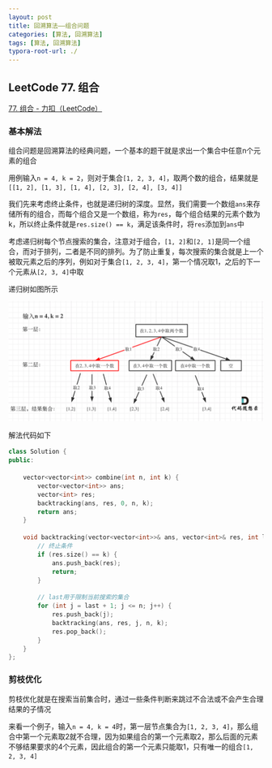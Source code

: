 ```yaml
---
layout: post
title: 回溯算法——组合问题
categories: [算法, 回溯算法]
tags: [算法, 回溯算法]
typora-root-url: ./
---
```


## LeetCode 77. 组合

[77. 组合 - 力扣（LeetCode）](https://leetcode.cn/problems/combinations/description/)

### 基本解法

组合问题是回溯算法的经典问题，一个基本的题干就是求出一个集合中任意n个元素的组合

用例输入`n = 4, k = 2`，则对于集合`[1, 2, 3, 4]`，取两个数的组合，结果就是`[[1, 2], [1, 3], [1, 4], [2, 3], [2, 4], [3, 4]]`

我们先来考虑终止条件，也就是递归树的深度。显然，我们需要一个数组`ans`来存储所有的组合，而每个组合又是一个数组，称为`res`，每个组合结果的元素个数为k，所以终止条件就是`res.size() == k`，满足该条件时，将`res`添加到`ans`中

考虑递归树每个节点搜索的集合，注意对于组合，`[1, 2]`和`[2, 1]`是同一个组合，而对于排列，二者是不同的排列。为了防止重复，每次搜索的集合就是上一个被取元素之后的序列，例如对于集合`[1, 2, 3, 4]`，第一个情况取1，之后的下一个元素从`[2, 3, 4]`中取

递归树如图所示

![77.组合2](./assets/20201123195328976.png)

解法代码如下

```c++
class Solution {
public:

    vector<vector<int>> combine(int n, int k) {
        vector<vector<int>> ans;
        vector<int> res;
        backtracking(ans, res, 0, n, k);
        return ans;
    }

    void backtracking(vector<vector<int>>& ans, vector<int>& res, int last, int n, int k) {
        // 终止条件
        if (res.size() == k) {
            ans.push_back(res);
            return;
        }

        // last用于限制当前搜索的集合
        for (int j = last + 1; j <= n; j++) {
            res.push_back(j);
            backtracking(ans, res, j, n, k);
            res.pop_back();
        }
    }
};
```

### 剪枝优化

剪枝优化就是在搜索当前集合时，通过一些条件判断来跳过不合法或不会产生合理结果的子情况

来看一个例子，输入`n = 4, k = 4`时，第一层节点集合为`[1, 2, 3, 4]`，那么组合中第一个元素取2就不合理，因为如果组合的第一个元素取2，那么后面的元素不够结果要求的4个元素，因此组合的第一个元素只能取1，只有唯一的组合`[1, 2, 3, 4]`



